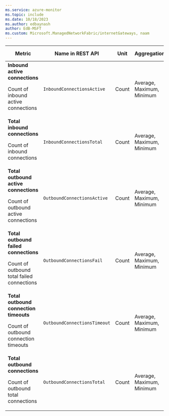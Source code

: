 ```yaml
---
ms.service: azure-monitor
ms.topic: include
ms.date: 10/18/2023
ms.author: edbaynash
author: EdB-MSFT
ms.custom: Microsoft.ManagedNetworkFabric/internetGateways, naam
---
```

<!--
NOTE:  This content is automatically generated using API calls to Azure. 
Any edits made on these files will be overwritten in the next run of the script. 
There is no benefit in editing these files directly.  
-->
  
  
|Metric|Name in REST API|Unit|Aggregation|Dimensions|Time Grains|DS Export|
|---|---|---|---|---|---|---|
|**Inbound active connections**<p><p>Count of inbound active connections |`InboundConnectionsActive` |Count |Average, Maximum, Minimum |`nfcId`, `gatewayType`|PT1M |Yes|
|**Total inbound connections**<p><p>Count of inbound connections |`InboundConnectionsTotal` |Count |Average, Maximum, Minimum |`nfcId`, `gatewayType`|PT1M |Yes|
|**Total outbound active connections**<p><p>Count of outbound active connections |`OutboundConnectionsActive` |Count |Average, Maximum, Minimum |`nfcId`, `gatewayType`|PT1M |Yes|
|**Total outbound failed connections**<p><p>Count of outbound total failed connections |`OutboundConnectionsFail` |Count |Average, Maximum, Minimum |`nfcId`, `gatewayType`|PT1M |Yes|
|**Total outbound connection timeouts**<p><p>Count of outbound connection timeouts |`OutboundConnectionsTimeout` |Count |Average, Maximum, Minimum |`nfcId`, `gatewayType`|PT1M |Yes|
|**Total outbound connections**<p><p>Count of outbound total connections |`OutboundConnectionsTotal` |Count |Average, Maximum, Minimum |`nfcId`, `gatewayType`|PT1M |Yes|